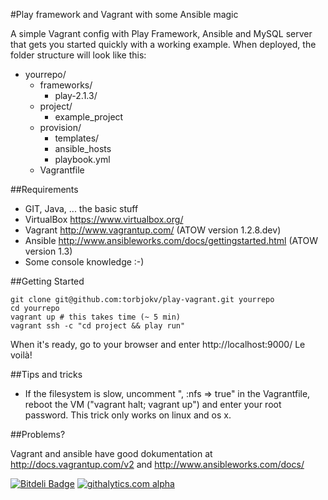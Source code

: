 #Play framework and Vagrant with some Ansible magic

A simple Vagrant config with Play Framework, Ansible and MySQL server that gets you started quickly with a working example. When deployed, the folder structure will look like this: 
- yourrepo/
  - frameworks/
      - play-2.1.3/
  - project/
      - example_project
  - provision/
      - templates/
      - ansible_hosts
      - playbook.yml
  - Vagrantfile


##Requirements

- GIT, Java, ... the basic stuff
- VirtualBox https://www.virtualbox.org/
- Vagrant http://www.vagrantup.com/  (ATOW version 1.2.8.dev)
- Ansible http://www.ansibleworks.com/docs/gettingstarted.html (ATOW version 1.3)
- Some console knowledge :-)

##Getting Started
    
    git clone git@github.com:torbjokv/play-vagrant.git yourrepo
    cd yourrepo
    vagrant up # this takes time (~ 5 min)
    vagrant ssh -c "cd project && play run"

When it's ready, go to your browser and enter http://localhost:9000/ 
Le voilà!

##Tips and tricks

- If the filesystem is slow, uncomment ", :nfs => true" in the Vagrantfile, reboot the VM ("vagrant halt; vagrant up") and enter your root password. This trick only works on linux and os x.

##Problems?

Vagrant and ansible have good dokumentation at http://docs.vagrantup.com/v2 and http://www.ansibleworks.com/docs/



[![Bitdeli Badge](https://d2weczhvl823v0.cloudfront.net/torbjokv/play-vagrant/trend.png)](https://bitdeli.com/free "Bitdeli Badge")
[![githalytics.com alpha](https://cruel-carlota.pagodabox.com/f118040f0d6c51d3d575e3537f2ddddc "githalytics.com")](http://githalytics.com/torbjokv/play-vagrant)
